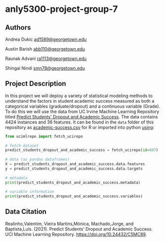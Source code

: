# anly5300-project-group-7

## Authors

Andrea Dukic
ad1589@georgetown.edu

Austin Barish
abb110@georgetown.edu

Raunak Advani
ra1113@georgetown.edu

Shingai Nindi
smn78@georgetown.edu

## Project Description

In this project we will deploy a variety of statistical modeling methods to understand the factors in student academic success measured as both a categorical variables (graduate/dropout) and a continuous variable (Grade). To do this we will use the data from UC Irvine Machine Learning Repository titled [Predict Students' Dropout and Academic Success](https://archive.ics.uci.edu/dataset/697/predict+students+dropout+and+academic+success). The data contains 4424 instances and 36 features. It can be found in the `data` folder of this repository as [academic-success.csv](data/academic-success.csv) for R or imported into python [using](https://github.com/uci-ml-repo/ucimlrepo):

```python
from ucimlrepo import fetch_ucirepo 
  
# fetch dataset 
predict_students_dropout_and_academic_success = fetch_ucirepo(id=697) 
  
# data (as pandas dataframes) 
X = predict_students_dropout_and_academic_success.data.features 
y = predict_students_dropout_and_academic_success.data.targets 
  
# metadata 
print(predict_students_dropout_and_academic_success.metadata) 
  
# variable information 
print(predict_students_dropout_and_academic_success.variables) 
```

## Data Citation

Realinho,Valentim, Vieira Martins,Mónica, Machado,Jorge, and Baptista,Luís. (2021). Predict Students' Dropout and Academic Success. UCI Machine Learning Repository. https://doi.org/10.24432/C5MC89.

